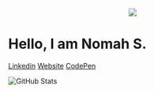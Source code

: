 <h1 align="center">
  <a href="https://git.io/typing-svg">
    <img src="https://readme-typing-svg.herokuapp.com/?lines=Hello,+I+am+Nomah+S.;Nice+to+meet+you+%F0%9F%91%8B&center=true&size=30">
  </a>
</h1>

Hello, I am Nomah S.
====================

[Linkedin](https://www.linkedin.com/in/nomahlubi-s-hadebe-549381247) [Website](https://3rdtimecoder.netlify.app) [CodePen](https://codepen.io/3rdtimecoder)



![GitHub Stats](https://github-readme-stats.vercel.app/api?username=3rdTimeCoder&show_icons=true&bg_color=24233c,936d80,936d80&title_color=fff&text_color=fff)
